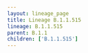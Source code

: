 ```yaml
---
layout: lineage_page
title: Lineage B.1.1.515
lineage: B.1.1.515
parent: B.1.1
children: ['B.1.1.515']
---
```

